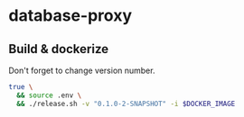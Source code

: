 # database-proxy

## Build & dockerize

Don't forget to change version number.

```bash
true \
  && source .env \
  && ./release.sh -v "0.1.0-2-SNAPSHOT" -i $DOCKER_IMAGE
```
